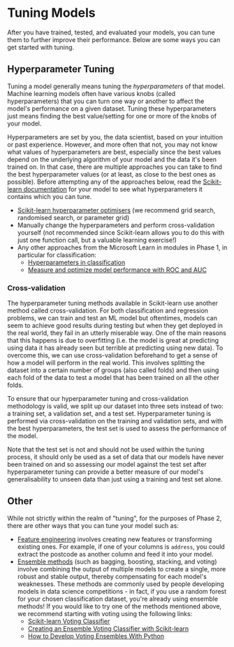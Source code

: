 # Tuning Models

After you have trained, tested, and evaluated your models, you can tune them to further improve their performance. Below are some ways you can get started with tuning.

## Hyperparameter Tuning

Tuning a model generally means tuning the *hyperparameters* of that model. Machine learning models often have various knobs (called hyperparameters) that you can turn one way or another to affect the model's performance on a given dataset. Tuning these hyperparameters just means finding the best value/setting for one or more of the knobs of your model.

Hyperparameters are set by you, the data scientist, based on your intuition or past experience. However, and more often that not, you may not know what values of hyperparameters are best, especially since the best values depend on the underlying algorithm of your model and the data it's been trained on. In that case, there are multiple approaches you can take to find the best hyperparameter values (or at least, as close to the best ones as possible). Before attempting any of the approaches below, read the [Scikit-learn documentation](https://scikit-learn.org/stable/user_guide.html#user-guide) for your model to see what hyperparameters it contains which you can tune.

- [Scikit-learn hyperparameter optimisers](https://scikit-learn.org/stable/modules/classes.html#hyper-parameter-optimizers) (we recommend grid search, randomised search, or parameter grid)
- Manually change the hyperparameters and perform cross-validation yourself (not recommended since Scikit-learn allows you to do this with just one function call, but a valuable learning exercise!)
- Any other approaches from the Microsoft Learn in modules in Phase 1, in particular for classification:
    - [Hyperparameters in classification](https://learn.microsoft.com/en-us/training/modules/machine-learning-architectures-and-hyperparameters/6-hyperparameters)
    - [Measure and optimize model performance with ROC and AUC](https://learn.microsoft.com/en-us/training/modules/optimize-model-performance-roc-auc)


### Cross-validation

The hyperparameter tuning methods available in Scikit-learn use another method called cross-validation. For both classification and regression problems, we can train and test an ML model but oftentimes, models can seem to achieve good results during testing but when they get deployed in the real world, they fail in an utterly miserable way. One of the main reasons that this happens is due to overfitting (i.e. the model is great at predicting using data it has already seen but terrible at predicting using new data). To overcome this, we can use cross-validation beforehand to get a sense of how a model will perform in the real world. This involves splitting the dataset into a certain number of groups (also called folds) and then using each fold of the data to test a model that has been trained on all the other folds.

To ensure that our hyperparameter tuning and cross-validation methodology is valid, we split up our dataset into three sets instead of two: a training set, a validation set, and a test set. Hyperparameter tuning is performed via cross-validation on the training and validation sets, and with the best hyperparameters, the test set is used to assess the performance of the model. 

Note that the test set is not and should not be used within the tuning process, it should only be used as a set of data that our models have never been trained on and so assessing our model against the test set after hyperparameter tuning can provide a better measure of our model's generalisability to unseen data than just using a training and test set alone.

## Other

While not strictly within the realm of "tuning", for the purposes of Phase 2, there are other ways that you can tune your model such as:
- [Feature engineering](https://www.analyticsvidhya.com/blog/2020/12/feature-engineering-using-pandas-for-beginners/) involves creating new features or transforming existing ones. For example, if one of your columns is `address`, you could extract the postcode as another column and feed it into your model.
- [Ensemble methods](https://scikit-learn.org/stable/modules/ensemble.html) (such as bagging, boosting, stacking, and voting) involve combining the output of multiple models to create a single, more robust and stable output, thereby compensating for each model's weaknesses. These methods are commonly used by people developing models in data science competitions - in fact, if you use a random forest for your chosen classification dataset, you're already using ensemble methods! If you would like to try one of the methods mentioned above, we recommend starting with voting using the following links:
    - [Scikit-learn Voting Classifier](https://scikit-learn.org/stable/modules/ensemble.html#voting-classifier)
    - [Creating an Ensemble Voting Classifier with Scikit-learn](https://towardsdatascience.com/creating-an-ensemble-voting-classifier-with-scikit-learn-ab13159662d)
    - [How to Develop Voting Ensembles With Python](https://machinelearningmastery.com/voting-ensembles-with-python)